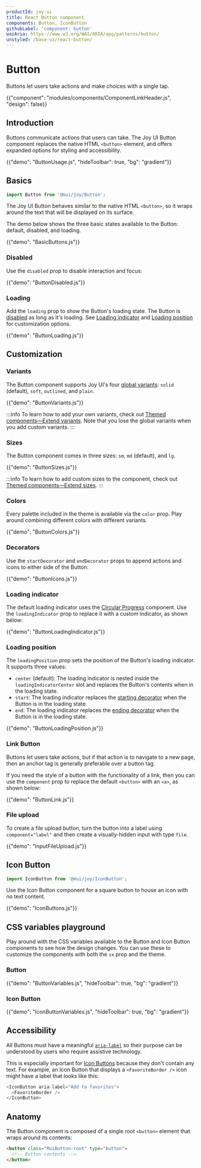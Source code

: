 ```yaml
---
productId: joy-ui
title: React Button component
components: Button, IconButton
githubLabel: 'component: button'
waiAria: https://www.w3.org/WAI/ARIA/apg/patterns/button/
unstyled: /base-ui/react-button/
---
```


# Button

<p class="description">Buttons let users take actions and make choices with a single tap.</p>

{{"component": "modules/components/ComponentLinkHeader.js", "design": false}}

## Introduction

Buttons communicate actions that users can take.
The Joy UI Button component replaces the native HTML `<button>` element, and offers expanded options for styling and accessibility.

{{"demo": "ButtonUsage.js", "hideToolbar": true, "bg": "gradient"}}

## Basics

```jsx
import Button from '@mui/joy/Button';
```

The Joy UI Button behaves similar to the native HTML `<button>`, so it wraps around the text that will be displayed on its surface.

The demo below shows the three basic states available to the Button: default, disabled, and loading.

{{"demo": "BasicButtons.js"}}

### Disabled

Use the `disabled` prop to disable interaction and focus:

{{"demo": "ButtonDisabled.js"}}

### Loading

Add the `loading` prop to show the Button's loading state.
The Button is [disabled](#disabled) as long as it's loading.
See [Loading indicator](#loading-indicator) and [Loading position](#loading-position) for customization options.

{{"demo": "ButtonLoading.js"}}

## Customization

### Variants

The Button component supports Joy UI's four [global variants](/joy-ui/main-features/global-variants/): `solid` (default), `soft`, `outlined`, and `plain`.

{{"demo": "ButtonVariants.js"}}

:::info
To learn how to add your own variants, check out [Themed components—Extend variants](/joy-ui/customization/themed-components/#extend-variants).
Note that you lose the global variants when you add custom variants.
:::

### Sizes

The Button component comes in three sizes: `sm`, `md` (default), and `lg`.

{{"demo": "ButtonSizes.js"}}

:::info
To learn how to add custom sizes to the component, check out [Themed components—Extend sizes](/joy-ui/customization/themed-components/#extend-sizes).
:::

### Colors

Every palette included in the theme is available via the `color` prop.
Play around combining different colors with different variants.

{{"demo": "ButtonColors.js"}}

### Decorators

Use the `startDecorator` and `endDecorator` props to append actions and icons to either side of the Button:

{{"demo": "ButtonIcons.js"}}

### Loading indicator

The default loading indicator uses the [Circular Progress](/joy-ui/react-circular-progress/) component.
Use the `loadingIndicator` prop to replace it with a custom indicator, as shown below:

{{"demo": "ButtonLoadingIndicator.js"}}

### Loading position

The `loadingPosition` prop sets the position of the Button's loading indicator.
It supports three values:

- `center` (default): The loading indicator is nested inside the `loadingIndicatorCenter` slot and replaces the Button's contents when in the loading state.
- `start`: The loading indicator replaces the [starting decorator](#decorators) when the Button is in the loading state.
- `end`: The loading indicator replaces the [ending decorator](#decorators) when the Button is in the loading state.

{{"demo": "ButtonLoadingPosition.js"}}

### Link Button

Buttons let users take actions, but if that action is to navigate to a new page, then an anchor tag is generally preferable over a button tag.

If you need the style of a button with the functionality of a link, then you can use the `component` prop to replace the default `<button>` with an `<a>`, as shown below:

{{"demo": "ButtonLink.js"}}

### File upload

To create a file upload button, turn the button into a label using `component="label"` and then create a visually-hidden input with type `file`.

{{"demo": "InputFileUpload.js"}}

## Icon Button

```jsx
import IconButton from '@mui/joy/IconButton';
```

Use the Icon Button component for a square button to house an icon with no text content.

{{"demo": "IconButtons.js"}}

## CSS variables playground

Play around with the CSS variables available to the Button and Icon Button components to see how the design changes.
You can use these to customize the components with both the `sx` prop and the theme.

### Button

{{"demo": "ButtonVariables.js", "hideToolbar": true, "bg": "gradient"}}

### Icon Button

{{"demo": "IconButtonVariables.js", "hideToolbar": true, "bg": "gradient"}}

## Accessibility

All Buttons must have a meaningful [`aria-label`](https://developer.mozilla.org/en-US/docs/Web/Accessibility/ARIA/Attributes/aria-label) so their purpose can be understood by users who require assistive technology.

This is especially important for [Icon Buttons](#icon-button) because they don't contain any text.
For example, an Icon Button that displays a `<FavoriteBorder />` icon might have a label that looks like this:

```js
<IconButton aria-label="Add to favorites">
  <FavoriteBorder />
</IconButton>
```

## Anatomy

The Button component is composed of a single root `<button>` element that wraps around its contents:

```html
<button class="MuiButton-root" type="button">
  <!-- Button contents -->
</button>
```
